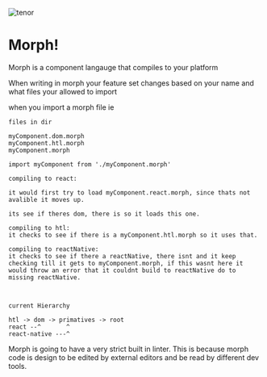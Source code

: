 ![tenor](https://user-images.githubusercontent.com/1079931/122724068-af853680-d2c7-11eb-880c-29de18b054e3.gif)


# Morph!
Morph is a component langauge that compiles to your platform

When writing in morph your feature set changes based on your name and what files your allowed to import

when you import a morph file ie

```
files in dir

myComponent.dom.morph
myComponent.htl.morph
myComponent.morph

import myComponent from './myComponent.morph'

compiling to react:

it would first try to load myComponent.react.morph, since thats not avalible it moves up.

its see if theres dom, there is so it loads this one.

compiling to htl:
it checks to see if there is a myComponent.htl.morph so it uses that.

compiling to reactNative:
it checks to see if there a reactNative, there isnt and it keep checking till it gets to myComponent.morph, if this wasnt here it would throw an error that it couldnt build to reactNative do to missing reactNative.



current Hierarchy

htl -> dom -> primatives -> root
react --^       ^
react-native ---^
```

Morph is going to have a very strict built in linter. This is because morph code is design to be edited by external editors and be read by different dev tools.
